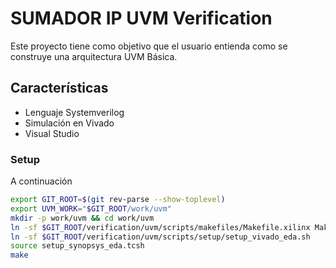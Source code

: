 # SUMADOR IP UVM Verification

Este proyecto tiene como objetivo que el usuario entienda como se construye una arquitectura UVM Básica.

## Características
- Lenguaje Systemverilog
- Simulación en Vivado
- Visual Studio 


### Setup

A continuación

```bash
export GIT_ROOT=$(git rev-parse --show-toplevel)
export UVM_WORK="$GIT_ROOT/work/uvm"
mkdir -p work/uvm && cd work/uvm
ln -sf $GIT_ROOT/verification/uvm/scripts/makefiles/Makefile.xilinx Makefile
ln -sf $GIT_ROOT/verification/uvm/scripts/setup/setup_vivado_eda.sh
source setup_synopsys_eda.tcsh
make
```
